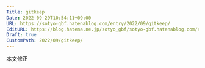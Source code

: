 ```yaml
---
Title: gitkeep
Date: 2022-09-29T10:54:11+09:00
URL: https://sotyo-gbf.hatenablog.com/entry/2022/09/gitkeep/
EditURL: https://blog.hatena.ne.jp/sotyo_gbf/sotyo-gbf.hatenablog.com/atom/entry/4207112889922910347
Draft: true
CustomPath: 2022/09/gitkeep/
---
```


本文修正
